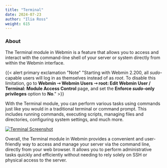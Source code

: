 ```yaml
---
title: "Terminal"
date: 2024-07-23
author: "Ilia Ross"
weight: 615
---
```


### About

The Terminal module in Webmin is a feature that allows you to access and interact with the command-line shell of your server or system directly from within the Webmin interface.

{{< alert primary exclamation "Note" "Starting with Webmin 2.200, all _sudo_-capable users will log in as themselves instead of as _root_. To disable this limitation, go to **Webmin ⇾ Webmin Users ⇾ root: Edit Webmin User / Terminal: Module Access Control** page, and set the **Enforce _sudo_-only privileges** option to **No**." >}}

With the Terminal module, you can perform various tasks using commands just like you would in a traditional terminal or command prompt. This includes running commands, executing scripts, managing files and directories, configuring system settings, and much more.

[![](/images/docs/screenshots/modules/light/terminal.png "Terminal Screenshot")](/images/docs/screenshots/modules/light/terminal.png)

Overall, the Terminal module in Webmin provides a convenient and user-friendly way to access and manage your server via the command line, directly from your web browser. It allows you to perform administrative tasks quickly and efficiently without needing to rely solely on SSH or physical access to the server.
